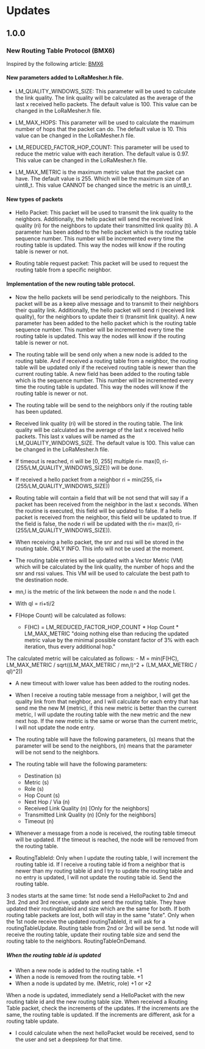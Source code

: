 # Updates

## 1.0.0

### New Routing Table Protocol (BMX6)

Inspired by the following article: [BMX6](https://ieeexplore.ieee.org/document/7300903)

#### New parameters added to LoRaMesher.h file.

- LM_QUALITY_WINDOWS_SIZE: This parameter will be used to calculate the link quality. The link quality will be calculated as the average of the last x received hello packets. The default value is 100. This value can be changed in the LoRaMesher.h file.

- LM_MAX_HOPS: This parameter will be used to calculate the maximum number of hops that the packet can do. The default value is 10. This value can be changed in the LoRaMesher.h file.

- LM_REDUCED_FACTOR_HOP_COUNT: This parameter will be used to reduce the metric value with each iteration. The default value is 0.97. This value can be changed in the LoRaMesher.h file.

- LM_MAX_METRIC is the maximum metric value that the packet can have. The default value is 255. Which will be the maximum size of an uint8_t. This value CANNOT be changed since the metric is an uint8_t.

#### New types of packets

- Hello Packet: This packet will be used to transmit the link quality to the neighbors. Additionally, the hello packet will send the received link quality (ri) for the neighbors to update their transmitted link quality (ti). A parameter has been added to the hello packet which is the routing table sequence number. This number will be incremented every time the routing table is updated. This way the nodes will know if the routing table is newer or not.

- Routing table request packet: This packet will be used to request the routing table from a specific neighbor.

#### Implementation of the new routing table protocol.

- Now the hello packets will be send periodically to the neighbors. This packet will be as a keep alive message and to transmit to their neighbors their quality link. Additionally, the hello packet will send ri (received link quality), for the neighbors to update their ti (transmit link quality). A new parameter has been added to the hello packet which is the routing table sequence number. This number will be incremented every time the routing table is updated. This way the nodes will know if the routing table is newer or not.

- The routing table will be send only when a new node is added to the routing table. And if received a routing table from a neighbor, the routing table will be updated only if the received routing table is newer than the current routing table. A new field has been added to the routing table which is the sequence number. This number will be incremented every time the routing table is updated. This way the nodes will know if the routing table is newer or not.

- The routing table will be send to the neighbors only if the routing table has been updated.

- Received link quality (ri) will be stored in the routing table. The link quality will be calculated as the average of the last x received hello packets. This last x values will be named as the LM_QUALITY_WINDOWS_SIZE. The default value is 100. This value can be changed in the LoRaMesher.h file.
- If timeout is reached, ri will be [0, 255] multiple ri= max(0, ri-(255/LM_QUALITY_WINDOWS_SIZE)) will be done.
- If received a hello packet from a neighbor ri = min(255, ri+(255/LM_QUALITY_WINDOWS_SIZE))
- Routing table will contain a field that will be not send that will say if a packet has been received from the neighbor in the last x seconds. When the routine is executed, this field will be updated to false. If a hello packet is received from the neighbor, this field will be updated to true. If the field is false, the node ri will be updated with the ri= max(0, ri-(255/LM_QUALITY_WINDOWS_SIZE)).

- When receiving a hello packet, the snr and rssi will be stored in the routing table. ONLY INFO. This info will not be used at the moment.

- The routing table entries will be updated with a Vector Metric (VM) which will be calculated by the link quality, the number of hops and the snr and rssi values. This VM will be used to calculate the best path to the destination node.
- mn,l is the metric of the link between the node n and the node l.
- With ql = ri+ti/2

- F(Hope Count) will be calculated as follows:
    - F(HC) = LM_REDUCED_FACTOR_HOP_COUNT * Hop Count * LM_MAX_METRIC
        "doing nothing else than reducing the updated metric value by the minimal possible constant factor of 3% with each iteration, thus every additional hop."


The calculated metric will be calculated as follows:
    - M = min(F(HC), LM_MAX_METRIC / sqrt((LM_MAX_METRIC / mn,l)^2 + (LM_MAX_METRIC / ql)^2))

- A new timeout with lower value has been added to the routing nodes. 
- When I receive a routing table message from a neighbor, I will get the quality link from that neighbor, and I will calculate for each entry that has send me the new M (metric), if this new metric is better than the current metric, I will update the routing table with the new metric and the new next hop. If the new metric is the same or worse than the current metric, I will not update the node entry.

- The routing table will have the following parameters, (s) means that the parameter will be send to the neighbors, (n) means that the parameter will be not send to the neighbors.
- The routing table will have the following parameters:
    - Destination (s)
    - Metric (s)
    - Role (s) 
    - Hop Count (s)
    - Next Hop / Via (n)
    - Received Link Quality (n) [Only for the neighbors]
    - Transmitted Link Quality (n) [Only for the neighbors]
    - Timeout (n)

- Whenever a message from a node is received, the routing table timeout will be updated. If the timeout is reached, the node will be removed from the routing table.

- RoutingTableId: Only when I update the routing table, I will increment the routing table id. If I receive a routing table id from a neighbor that is newer than my routing table id and I try to update the routing table and no entry is updated, I will not update the routing table id. Send the routing table.


3 nodes starts at the same time:
1st node send a HelloPacket to 2nd and 3rd. 2nd and 3rd receive, update and send the routing table. They have updated their routingtableid and size which are the same for both. If both routing table packets are lost, both will stay in the same "state". Only when the 1st node receive the updated routingTableId, it will ask for a routingTableUpdate. Routing table from 2nd or 3rd will be send. 1st node will receive the routing table, update their routing table size and send the routing table to the neighbors. RoutingTableOnDemand.

##### When the routing table id is updated
- When a new node is added to the routing table. +1
- When a node is removed from the routing table. +1
- When a node is updated by me. (Metric, role) +1 or +2

When a node is updated, immediately send a HelloPacket with the new routing table id and the new routing table size.
When received a Routing Table packet, check the increments of the updates. If the increments are the same, the routing table is updated. If the increments are different, ask for a routing table update.


- I could calculate when the next helloPacket would be received, send to the user and set a deepsleep for that time.
